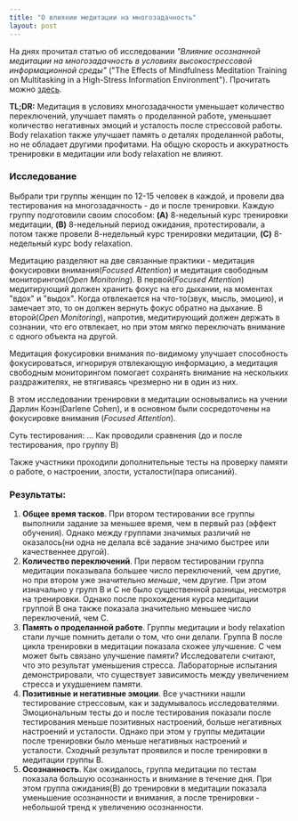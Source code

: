 ```yaml
---
title: "О влиянии медитации на многозадачность"
layout: post
---
```


На днях прочитал статью об исследовании _"Влияние осознанной медитации на многозадачность в условиях высокострессовой информационной среды"_ ("The Effects of Mindfulness Meditation Training on Multitasking in a High-Stress Information Environment").
Прочитать можно [здесь](http://faculty.washington.edu/wobbrock/pubs/gi-12.02.pdf).

**TL;DR:** Медитация в условиях многозадачности уменьшает количество переключений, улучшает память о проделанной работе, уменьшает количество негативных эмоций и усталость после стрессовой работы. Body relaxation также улучшает память о деталях проделанной работы, но не обладает другими профитами. На общую скорость и аккуратность тренировки в медитации или body relaxation не влияют.

### Исследование
Выбрали три группы женщин по 12-15 человек в каждой, и провели два тестирования на многозадачность - до и после тренировки. Каждую группу подготовили своим способом: **(A)** 8-недельный курс тренировки медитации, **(B)** 8-недельный период ожидания, протестировали, а потом также провели 8-недельный курс тренировки медитации, **(C)** 8-недельный курс body relaxation.

Медитацию разделяют на две связанные практики - медитация фокусировки внимания(*Focused Attention*) и медитация свободным мониторингом(*Open Monitoring*).
В первой(*Focused Attention*) медитирующий должен хранить фокус на его дыхании, на моментах "вдох" и "выдох". Когда отвлекается на что-то(звук, мысль, эмоцию), и замечает это, то он должен вернуть фокус обратно на дыхание.
В второй(*Open Monitoring*), напротив, медитирующий должен держать в сознании, что его отвлекает, но при этом мягко переключать внимание с одного объекта на другой.

Медитация фокусировки внимания по-видимому улучшает способность фокусироваться, игнорируя отвлекающую информацию, а медитация свободным мониторингом помогает сохранять внимание на нескольких раздражителях, не втягиваясь чрезмерно ни в один из них.

В этом исследовании тренировки в медитации основывались на учении Дарлин Коэн(Darlene Cohen), и в основном были сосредоточены на фокусировке внимания (*Focused Attention*).

Суть тестирования: ...
Как проводили сравнения (до и после тестирования, про группу B)

Также участники проходили дополнительные тесты на проверку памяти о работе, о настроении, злости, усталости(пара описаний).

### Результаты:
1. **Общее время тасков**. При втором тестировании все группы выполнили задание за меньшее время, чем в первый раз (эффект обучения). Однако между группами значимых различий не оказалось(ни одна не делала всё задание значимо быстрее или качественнее другой).
2. **Количество переключений**. При первом тестировании группа медитации показывала большее число переключений, чем другие, но при втором уже значительно _меньше_, чем другие. При этом изначально у групп B и С не было существенной разницы, несмотря на тренировки. Однако после прохождения курса медитации группой B она также показала значительно меньшее число переключений, чем C.
3. **Память о проделанной работе**. Группы медитации и body relaxation стали лучше помнить детали о том, что они делали. Группа B после цикла тренировки в медитации показала схожее улучшение.
С чем может быть связано улучшение памяти? Исследователи считают, что это результат уменьшения стресса. Лабораторные испытания демонстрировали, что существует зависимость между увеличением стресса и ухудшением памяти.
4. **Позитивные и негативные эмоции**. Все участники нашли тестирование стрессовым, как и задумывалось исследователями. Эмоциональным тесты до и после тестирования показали после тестирования меньше позитивных настроений, больше негативных настроений и усталости. Однако при этом у группы медитации после тренировки было меньше негативных настроений и усталости. Сходный результат проявился и после тренировки в медитации группы B.
5. **Осознанность**. Как ожидалось, группа медитации по тестам показала большую осознанность и внимание в течение дня. При этом группа ожидания(B) до тренировки в медитации показала уменьшение осознанности и внимания, а после тренировки - небольшой тренд к увеличению осознанности.
